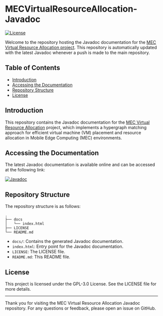 # MECVirtualResourceAllocation-Javadoc

[![License](https://img.shields.io/github/license/AlessioBugetti/MECVirtualResourceAllocation)](https://opensource.org/licenses/GPL-3.0)

Welcome to the repository hosting the Javadoc documentation for the [MEC Virtual Resource Allocation project](https://github.com/AlessioBugetti/MECVirtualResourceAllocation). This repository is automatically updated with the latest Javadoc whenever a push is made to the main repository.

## Table of Contents

- [Introduction](#introduction)
- [Accessing the Documentation](#accessing-the-documentation)
- [Repository Structure](#repository-structure)
- [License](#license)

## Introduction

This repository contains the Javadoc documentation for the [MEC Virtual Resource Allocation](https://github.com/AlessioBugetti/MECVirtualResourceAllocation) project, which implements a hypergraph matching approach for efficient virtual machine (VM) placement and resource allocation in Mobile Edge Computing (MEC) environments.

## Accessing the Documentation

The latest Javadoc documentation is available online and can be accessed at the following link:

[![Javadoc](https://img.shields.io/badge/JavaDoc-Online-green)](https://alessiobugetti.github.io/MECVirtualResourceAllocation-Javadoc)

## Repository Structure

The repository structure is as follows:

```
.
├── docs
│   └── index.html
├── LICENSE
└── README.md
```

- `docs/`: Contains the generated Javadoc documentation.
- `index.html`: Entry point for the Javadoc documentation.
- `LICENSE`: The LICENSE file.
- `README.md`: This README file.

## License

This project is licensed under the GPL-3.0 License. See the LICENSE file for more details.

------------------------------------------------------------

Thank you for visiting the MEC Virtual Resource Allocation Javadoc repository. For any questions or feedback, please open an issue on GitHub.
